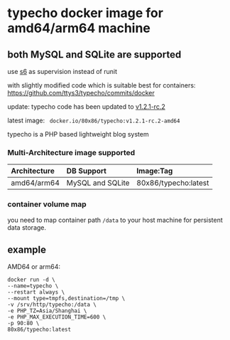 #  typecho docker image for amd64/arm64 machine

## both MySQL and SQLite are supported

use [s6](https://skarnet.org/software/s6/why.html) as supervision instead of runit

with slightly modified code which is suitable best for containers: https://github.com/ttys3/typecho/commits/docker

update: typecho code has been updated to [v1.2.1-rc.2](https://github.com/typecho/typecho/releases/tag/v1.2.1-rc.2)

latest image: ` docker.io/80x86/typecho:v1.2.1-rc.2-amd64`


typecho is a PHP based lightweight blog system


### Multi-Architecture image supported

| Architecture | DB Support | Image:Tag                         |
|:-------------|:--------------|:----------------------------------|
| amd64/arm64        | MySQL and SQLite            | 80x86/typecho:latest         |

### container volume map

you need to map container path `/data` to your host machine for persistent data storage.

## example

AMD64 or  arm64:
```shell
docker run -d \
--name=typecho \
--restart always \
--mount type=tmpfs,destination=/tmp \
-v /srv/http/typecho:/data \
-e PHP_TZ=Asia/Shanghai \
-e PHP_MAX_EXECUTION_TIME=600 \
-p 90:80 \
80x86/typecho:latest
```
